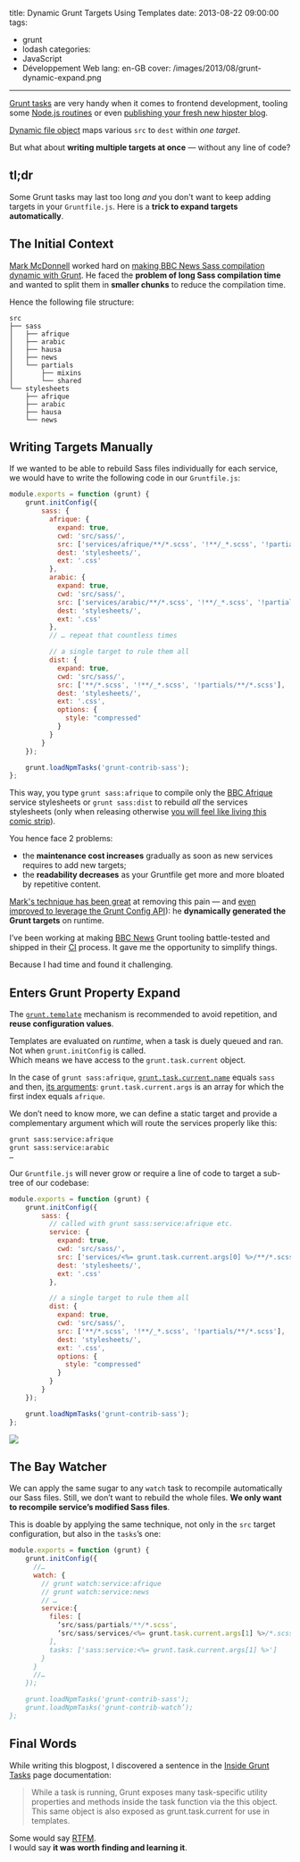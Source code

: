 title: Dynamic Grunt Targets Using Templates
date: 2013-08-22 09:00:00
tags:
- grunt
- lodash
categories:
- JavaScript
- Développement Web
lang: en-GB
cover: /images/2013/08/grunt-dynamic-expand.png
---

[Grunt tasks](http://gruntjs.com/) are very handy when it comes to frontend development, tooling some [Node.js routines](http://nodejs.org/) or even [publishing your fresh new hipster blog](http://assemble.io).

[Dynamic file object](http://gruntjs.com/configuring-tasks#building-the-files-object-dynamically) maps various `src` to `dest` within *one target*.

But what about **writing multiple targets at once** — without any line of code?

<!--more-->

## tl;dr

Some Grunt tasks may last too long *and* you don't want to keep adding targets in your `Gruntfile.js`. Here is a **trick to expand targets automatically**. 

## The Initial Context

[Mark McDonnell](http://integralist.co.uk/) worked hard on [making BBC News Sass compilation dynamic with Grunt](http://integralist.co.uk/Dynamically-Generated-Grunt-Tasks.html). He faced the **problem of long Sass compilation time** and wanted to split them in **smaller chunks** to reduce the compilation time.

Hence the following file structure:

```
src
├── sass
│   ├── afrique
│   ├── arabic
│   ├── hausa
│   ├── news
│   └── partials
│       ├── mixins
│       └── shared
└── stylesheets
    ├── afrique
    ├── arabic
    ├── hausa
    └── news
```

## Writing Targets Manually

If we wanted to be able to rebuild Sass files individually for each service, we would have to write the following code in our `Gruntfile.js`:

```javascript
module.exports = function (grunt) {
    grunt.initConfig({
        sass: {
          afrique: {
            expand: true,
            cwd: 'src/sass/',
            src: ['services/afrique/**/*.scss', '!**/_*.scss', '!partials/**/*.scss'],
            dest: 'stylesheets/',
            ext: '.css'
          },
          arabic: {
            expand: true,
            cwd: 'src/sass/',
            src: ['services/arabic/**/*.scss', '!**/_*.scss', '!partials/**/*.scss'],
            dest: 'stylesheets/',
            ext: '.css'
          },
          // … repeat that countless times

          // a single target to rule them all
          dist: {
            expand: true,
            cwd: 'src/sass/',
            src: ['**/*.scss', '!**/_*.scss', '!partials/**/*.scss'],
            dest: 'stylesheets/',
            ext: '.css',
            options: {
              style: "compressed"
            }
          }
        }
    });

    grunt.loadNpmTasks('grunt-contrib-sass');
};
```

This way, you type `grunt sass:afrique` to compile only the  [BBC Afrique](http://www.bbc.co.uk/afrique/) service stylesheets or `grunt sass:dist` to rebuild *all* the services stylesheets (only when releasing otherwise [you will feel like living this comic strip](http://xkcd.com/303/)).

You hence face 2 problems:

* the **maintenance cost increases** gradually as soon as new services requires to add new targets;
* the **readability decreases** as your Gruntfile get more and more bloated by repetitive content.

[Mark's technique has been great](http://integralist.co.uk/Dynamically-Generated-Grunt-Tasks.html) at removing this pain — and [even improved to leverage the Grunt Config API](http://integralist.co.uk/Using-Grunts-Config-API.html)): he  **dynamically generated the Grunt targets** on runtime.

I’ve been working at making [BBC News](http://responsivenews.co.uk/) Grunt tooling battle-tested and shipped in their [CI](http://martinfowler.com/articles/continuousIntegration.html) process. It gave me the opportunity to simplify things.

Because I had time and found it challenging.

## Enters Grunt Property Expand

The [`grunt.template`](http://gruntjs.com/api/grunt.template) mechanism is recommended to avoid repetition, and **reuse configuration values**.

Templates are evaluated on *runtime*, when a task is duely queued and ran. Not when `grunt.initConfig` is called.  
Which means we have access to the `grunt.task.current` object.

In the case of `grunt sass:afrique`, [`grunt.task.current.name`](http://gruntjs.com/inside-tasks#this.name) equals `sass` and then, [its arguments](http://gruntjs.com/inside-tasks#this.args): `grunt.task.current.args` is an array for which the first index equals `afrique`.

We don’t need to know more, we can define a static target and provide a complementary argument which will route the services properly like this:

```bash
grunt sass:service:afrique
grunt sass:service:arabic
…
```

Our `Gruntfile.js` will never grow or require a line of code to target a sub-tree of our codebase:

```javascript
module.exports = function (grunt) {
    grunt.initConfig({
        sass: {
          // called with grunt sass:service:afrique etc.
          service: {
            expand: true,
            cwd: 'src/sass/',
            src: ['services/<%= grunt.task.current.args[0] %>/**/*.scss', '!**/_*.scss', '!partials/**/*.scss'],
            dest: 'stylesheets/',
            ext: '.css'
          },

          // a single target to rule them all
          dist: {
            expand: true,
            cwd: 'src/sass/',
            src: ['**/*.scss', '!**/_*.scss', '!partials/**/*.scss'],
            dest: 'stylesheets/',
            ext: '.css',
            options: {
              style: "compressed"
            }
          }
        }
    });

    grunt.loadNpmTasks('grunt-contrib-sass');
};
```

[![](http://farm8.staticflickr.com/7325/9308903255_6f68f6ddbe_z.jpg)](http://www.flickr.com/photos/the-jedi/9308903255/)

## The Bay Watcher

We can apply the same sugar to any `watch` task to recompile automatically our Sass files. Still, we don’t want to rebuild the whole files. **We only want to recompile service’s modified Sass files**.

This is doable by applying the same technique, not only in the `src` target configuration, but also in the `tasks`’s one:

```javascript
module.exports = function (grunt) {
    grunt.initConfig({
      //…
      watch: {
        // grunt watch:service:afrique
        // grunt watch:service:news
        // …
        service:{
          files: [
            ‘src/sass/partials/**/*.scss',
            ‘src/sass/services/<%= grunt.task.current.args[1] %>/*.scss'
          ],
          tasks: ['sass:service:<%= grunt.task.current.args[1] %>']
        }
      }
      //…
    });

    grunt.loadNpmTasks('grunt-contrib-sass');
    grunt.loadNpmTasks('grunt-contrib-watch’);
};
```

## Final Words

While writing this blogpost, I discovered a sentence in the [Inside Grunt Tasks](http://gruntjs.com/api/inside-tasks) page documentation:

> While a task is running, Grunt exposes many task-specific utility properties and methods inside the task function via the this object. This same object is also exposed as grunt.task.current for use in templates.

Some would say [RTFM](http://xkcd.com/293/).  
I would say **it was worth finding and learning it**.

